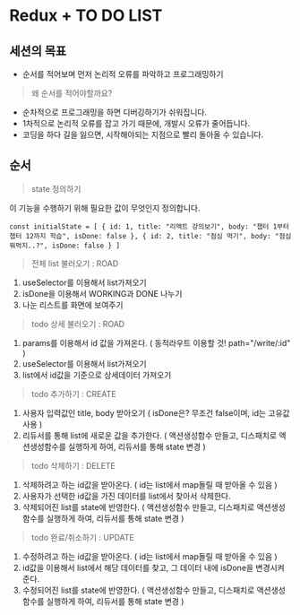 # **Redux + TO DO LIST**

## **세션의 목표**

- 순서를 적어보며 먼저 논리적 오류를 파악하고 프로그래밍하기

> 왜 순서를 적어야할까요?
> 
- 순차적으로 프로그래밍을 하면 디버깅하기가 쉬워집니다.
- 1차적으로 논리적 오류를 잡고 가기 때문에, 개발시 오류가 줄어듭니다.
- 코딩을 하다 길을 잃으면, 시작해야되는 지점으로 빨리 돌아올 수 있습니다.

## **순서**

> state 정의하기
> 

이 기능을 수행하기 위해 필요한 값이 무엇인지 정의합니다.

`const initialState = [
    {
        id: 1,
        title: "리액트 강의보기",
        body: "챕터 1부터 챕터 12까지 학습",
        isDone: false
    },
    {
        id: 2,
        title: "점심 먹기",
        body: "점심 뭐먹지..?",
        isDone: false
    }
]`

> 전체 list 불러오기 : ROAD
> 
1. useSelector를 이용해서 list가져오기
2. isDone을 이용해서 WORKING과 DONE 나누기
3. 나눈 리스트를 화면에 보여주기

> todo 상세 불러오기 : ROAD
> 
1. params를 이용해서 id 값을 가져온다. ( 동적라우트 이용할 것! path="/write/:id" )
2. useSelector를 이용해서 list가져오기
3. list에서 id값을 기준으로 상세데이터 가져오기

> todo 추가하기 : CREATE
> 
1. 사용자 입력값인 title, body 받아오기 ( isDone은? 무조건 false이며, id는 고유값 사용 )
2. 리듀서를 통해 list에 새로운 값을 추가한다. ( 액션생성함수 만들고, 디스패치로 액션생성함수를 실행하게 하여, 리듀서를 통해 state 변경 )

> todo 삭제하기 : DELETE
> 
1. 삭제하려고 하는 id값을 받아온다. ( id는 list에서 map돌릴 때 받아올 수 있음 )
2. 사용자가 선택한 id값을 가진 데이터를 list에서 찾아서 삭제한다.
3. 삭제되어진 list를 state에 반영한다. ( 액션생성함수 만들고, 디스패치로 액션생성함수를 실행하게 하여, 리듀서를 통해 state 변경 )

> todo 완료/취소하기 : UPDATE
> 
1. 수정하려고 하는 id값을 받아온다. ( id는 list에서 map돌릴 때 받아올 수 있음 )
2. id값을 이용해서 list에서 해당 데이터를 찾고, 그 데이터 내에 isDone을 변경시켜준다.
3. 수정되어진 list를 state에 반영한다. ( 액션생성함수 만들고, 디스패치로 액션생성함수를 실행하게 하여, 리듀서를 통해 state 변경 )
